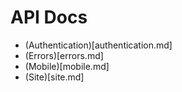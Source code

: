 # API Docs

* (Authentication)[authentication.md]
* (Errors)[errors.md]
* (Mobile)[mobile.md]
* (Site)[site.md]

